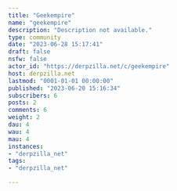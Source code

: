 ```yaml
---
title: "Geekempire" 
name: "geekempire"
description: "Description not available."
type: community
date: "2023-06-28 15:17:41"
draft: false
nsfw: false
actor_id: "https://derpzilla.net/c/geekempire"
host: derpzilla.net
lastmod: "0001-01-01 00:00:00"
published: "2023-06-20 15:16:34"
subscribers: 6
posts: 2
comments: 6
weight: 2
dau: 4
wau: 4
mau: 4
instances:
- "derpzilla_net"
tags: 
- "derpzilla_net"

---
```

